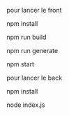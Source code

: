 pour lancer le front

npm install

npm run build

npm run generate

npm start

pour lancer le back

npm install

node index.js
